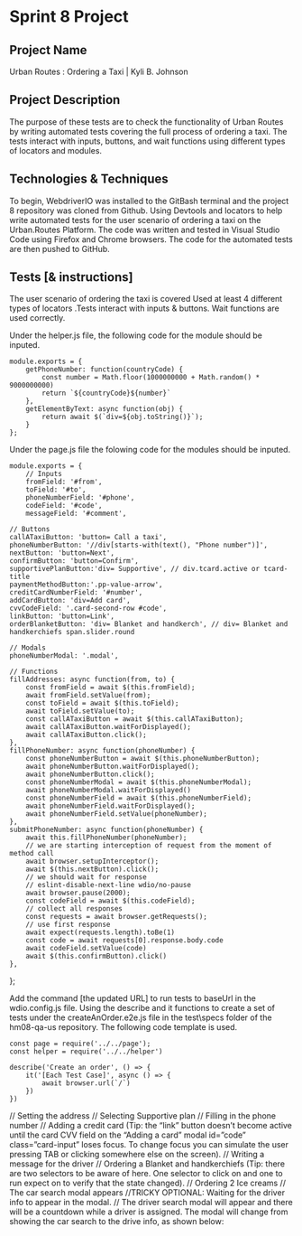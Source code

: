 # Sprint 8 Project
## Project Name
Urban Routes : Ordering a Taxi | Kyli B. Johnson
## Project Description
The purpose of these tests are to check the functionality of Urban Routes by writing automated tests covering the full process of ordering a taxi. The tests interact with inputs, buttons, and wait functions using different types of locators and modules.
## Technologies & Techniques 
To begin, WebdriverIO was installed to the GitBash terminal and the project 8 repository was cloned from Github. Using Devtools and locators to help write automated tests for the user scenario of ordering a taxi on the Urban.Routes Platform. The code was written and tested in Visual Studio Code using Firefox and Chrome browsers. The code for the automated tests are then pushed to GitHub.

## Tests [& instructions]
The user scenario of ordering the taxi is covered Used at least 4 different types of locators .Tests interact with inputs & buttons. Wait functions are used correctly.

Under the helper.js file, the following code for the module should be inputed.
   
    module.exports = {
        getPhoneNumber: function(countryCode) {
            const number = Math.floor(1000000000 + Math.random() * 9000000000)
            return `${countryCode}${number}`
        },
        getElementByText: async function(obj) {
            return await $(`div=${obj.toString()}`);
        }
    };

Under the page.js file the folowing code for the modules should be inputed.

    module.exports = {
        // Inputs
        fromField: '#from',
        toField: '#to',
        phoneNumberField: '#phone',
        codeField: '#code',
        messageField: '#comment',

    // Buttons
    callATaxiButton: 'button= Call a taxi',
    phoneNumberButton: '//div[starts-with(text(), "Phone number")]',
    nextButton: 'button=Next',
    confirmButton: 'button=Confirm',
    supportivePlanButton:'div= Supportive', // div.tcard.active or tcard-title
    paymentMethodButton:'.pp-value-arrow',
    creditCardNumberField: '#number', 
    addCardButton: 'div=Add card',
    cvvCodeField: '.card-second-row #code', 
    linkButton: 'button=Link', 
    orderBlanketButton: 'div= Blanket and handkerch', // div= Blanket and handkerchiefs span.slider.round

    // Modals
    phoneNumberModal: '.modal',
    
    // Functions
    fillAddresses: async function(from, to) {
        const fromField = await $(this.fromField);
        await fromField.setValue(from);
        const toField = await $(this.toField);
        await toField.setValue(to);
        const callATaxiButton = await $(this.callATaxiButton);
        await callATaxiButton.waitForDisplayed();
        await callATaxiButton.click();
    },
    fillPhoneNumber: async function(phoneNumber) {
        const phoneNumberButton = await $(this.phoneNumberButton);
        await phoneNumberButton.waitForDisplayed();
        await phoneNumberButton.click();
        const phoneNumberModal = await $(this.phoneNumberModal);
        await phoneNumberModal.waitForDisplayed()
        const phoneNumberField = await $(this.phoneNumberField);
        await phoneNumberField.waitForDisplayed();
        await phoneNumberField.setValue(phoneNumber);
    },
    submitPhoneNumber: async function(phoneNumber) {
        await this.fillPhoneNumber(phoneNumber);
        // we are starting interception of request from the moment of method call
        await browser.setupInterceptor();
        await $(this.nextButton).click();
        // we should wait for response
        // eslint-disable-next-line wdio/no-pause
        await browser.pause(2000);
        const codeField = await $(this.codeField);
        // collect all responses
        const requests = await browser.getRequests();
        // use first response
        await expect(requests.length).toBe(1)
        const code = await requests[0].response.body.code
        await codeField.setValue(code)
        await $(this.confirmButton).click()
    },
};

Add the command [the updated URL] to run tests to baseUrl in the wdio.config.js file.
Using the describe and it functions to create a set of tests under the createAnOrder.e2e.js file in the test\specs folder of the hm08-qa-us repository. The following code template is used.

    const page = require('../../page');
    const helper = require('../../helper')

    describe('Create an order', () => {
        it('[Each Test Case]', async () => {
            await browser.url(`/`)  
        })
    })

// Setting the address
// Selecting Supportive plan
// Filling in the phone number
// Adding a credit card (Tip: the “link” button doesn’t become active until the card CVV field on the “Adding a card” modal id=”code” class=”card-input” loses focus. To change focus you can simulate the user pressing TAB or clicking somewhere else on the screen).
// Writing a message for the driver
// Ordering a Blanket and handkerchiefs (Tip: there are two selectors to be aware of here. One selector to click on and one to run expect on to verify that the state changed).
// Ordering 2 Ice creams
// The car search modal appears
//TRICKY OPTIONAL: Waiting for the driver info to appear in the modal. 
// The driver search modal will appear and there will be a countdown while a driver is assigned. The modal will change from showing the car search to the drive info, as shown below: